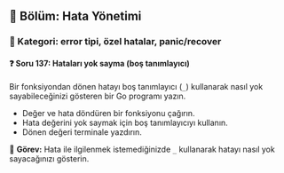 ## 📘 Bölüm: Hata Yönetimi  
### 🔹 Kategori: error tipi, özel hatalar, panic/recover  
#### ❓ Soru 137: Hataları yok sayma (boş tanımlayıcı)

Bir fonksiyondan dönen hatayı boş tanımlayıcı (`_`) kullanarak nasıl yok sayabileceğinizi gösteren bir Go programı yazın.

- Değer ve hata döndüren bir fonksiyonu çağırın.
- Hata değerini yok saymak için boş tanımlayıcıyı kullanın.
- Dönen değeri terminale yazdırın.

🔧 **Görev:** Hata ile ilgilenmek istemediğinizde `_` kullanarak hatayı nasıl yok sayacağınızı gösterin.
